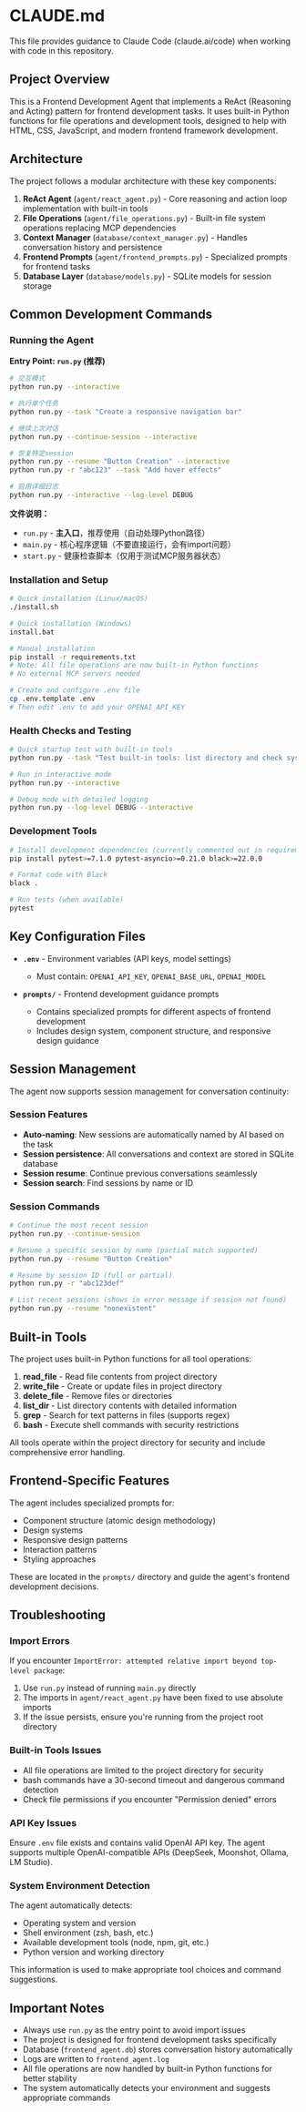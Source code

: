 # CLAUDE.md

This file provides guidance to Claude Code (claude.ai/code) when working with code in this repository.

## Project Overview

This is a Frontend Development Agent that implements a ReAct (Reasoning and Acting) pattern for frontend development tasks. It uses built-in Python functions for file operations and development tools, designed to help with HTML, CSS, JavaScript, and modern frontend framework development.

## Architecture

The project follows a modular architecture with these key components:

1. **ReAct Agent** (`agent/react_agent.py`) - Core reasoning and action loop implementation with built-in tools
2. **File Operations** (`agent/file_operations.py`) - Built-in file system operations replacing MCP dependencies
3. **Context Manager** (`database/context_manager.py`) - Handles conversation history and persistence
4. **Frontend Prompts** (`agent/frontend_prompts.py`) - Specialized prompts for frontend tasks
5. **Database Layer** (`database/models.py`) - SQLite models for session storage

## Common Development Commands

### Running the Agent

**Entry Point: `run.py` (推荐)**
```bash
# 交互模式
python run.py --interactive

# 执行单个任务
python run.py --task "Create a responsive navigation bar"

# 继续上次对话
python run.py --continue-session --interactive

# 恢复特定session
python run.py --resume "Button Creation" --interactive
python run.py -r "abc123" --task "Add hover effects"

# 启用详细日志
python run.py --interactive --log-level DEBUG
```

**文件说明：**
- `run.py` - **主入口**，推荐使用（自动处理Python路径）
- `main.py` - 核心程序逻辑（不要直接运行，会有import问题）
- `start.py` - 健康检查脚本（仅用于测试MCP服务器状态）

### Installation and Setup

```bash
# Quick installation (Linux/macOS)
./install.sh

# Quick installation (Windows)
install.bat

# Manual installation
pip install -r requirements.txt
# Note: All file operations are now built-in Python functions
# No external MCP servers needed

# Create and configure .env file
cp .env.template .env
# Then edit .env to add your OPENAI_API_KEY
```

### Health Checks and Testing

```bash
# Quick startup test with built-in tools
python run.py --task "Test built-in tools: list directory and check system"

# Run in interactive mode
python run.py --interactive

# Debug mode with detailed logging
python run.py --log-level DEBUG --interactive
```

### Development Tools

```bash
# Install development dependencies (currently commented out in requirements_fixed.txt)
pip install pytest>=7.1.0 pytest-asyncio>=0.21.0 black>=22.0.0

# Format code with Black
black .

# Run tests (when available)
pytest
```

## Key Configuration Files

- **`.env`** - Environment variables (API keys, model settings)
  - Must contain: `OPENAI_API_KEY`, `OPENAI_BASE_URL`, `OPENAI_MODEL`
  
- **`prompts/`** - Frontend development guidance prompts
  - Contains specialized prompts for different aspects of frontend development
  - Includes design system, component structure, and responsive design guidance

## Session Management

The agent now supports session management for conversation continuity:

### Session Features
- **Auto-naming**: New sessions are automatically named by AI based on the task
- **Session persistence**: All conversations and context are stored in SQLite database  
- **Session resume**: Continue previous conversations seamlessly
- **Session search**: Find sessions by name or ID

### Session Commands
```bash
# Continue the most recent session
python run.py --continue-session

# Resume a specific session by name (partial match supported)
python run.py --resume "Button Creation"

# Resume by session ID (full or partial)
python run.py -r "abc123def"

# List recent sessions (shows in error message if session not found)
python run.py --resume "nonexistent"
```

## Built-in Tools

The project uses built-in Python functions for all tool operations:

1. **read_file** - Read file contents from project directory
2. **write_file** - Create or update files in project directory
3. **delete_file** - Remove files or directories
4. **list_dir** - List directory contents with detailed information
5. **grep** - Search for text patterns in files (supports regex)
6. **bash** - Execute shell commands with security restrictions

All tools operate within the project directory for security and include comprehensive error handling.

## Frontend-Specific Features

The agent includes specialized prompts for:
- Component structure (atomic design methodology)
- Design systems
- Responsive design patterns
- Interaction patterns
- Styling approaches

These are located in the `prompts/` directory and guide the agent's frontend development decisions.

## Troubleshooting

### Import Errors
If you encounter `ImportError: attempted relative import beyond top-level package`:
1. Use `run.py` instead of running `main.py` directly
2. The imports in `agent/react_agent.py` have been fixed to use absolute imports
3. If the issue persists, ensure you're running from the project root directory

### Built-in Tools Issues
- All file operations are limited to the project directory for security
- bash commands have a 30-second timeout and dangerous command detection
- Check file permissions if you encounter "Permission denied" errors

### API Key Issues
Ensure `.env` file exists and contains valid OpenAI API key. The agent supports multiple OpenAI-compatible APIs (DeepSeek, Moonshot, Ollama, LM Studio).

### System Environment Detection
The agent automatically detects:
- Operating system and version
- Shell environment (zsh, bash, etc.)
- Available development tools (node, npm, git, etc.)
- Python version and working directory

This information is used to make appropriate tool choices and command suggestions.

## Important Notes

- Always use `run.py` as the entry point to avoid import issues
- The project is designed for frontend development tasks specifically
- Database (`frontend_agent.db`) stores conversation history automatically
- Logs are written to `frontend_agent.log`
- All file operations are now handled by built-in Python functions for better stability
- The system automatically detects your environment and suggests appropriate commands
